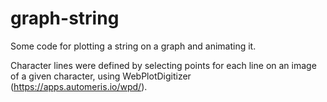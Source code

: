 # graph-string
Some code for plotting a string on a graph and animating it.

Character lines were defined by selecting points for each line on an image
of a given character, using WebPlotDigitizer (https://apps.automeris.io/wpd/).
